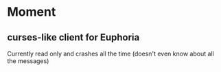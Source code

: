# Moment

## curses-like client for Euphoria

Currently read only and crashes all the time (doesn't even know about all the messages)
